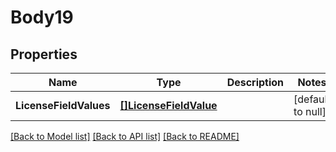# Body19

## Properties
Name | Type | Description | Notes
------------ | ------------- | ------------- | -------------
**LicenseFieldValues** | [**[]LicenseFieldValue**](licenseFieldValue.md) |  | [default to null]

[[Back to Model list]](../README.md#documentation-for-models) [[Back to API list]](../README.md#documentation-for-api-endpoints) [[Back to README]](../README.md)


